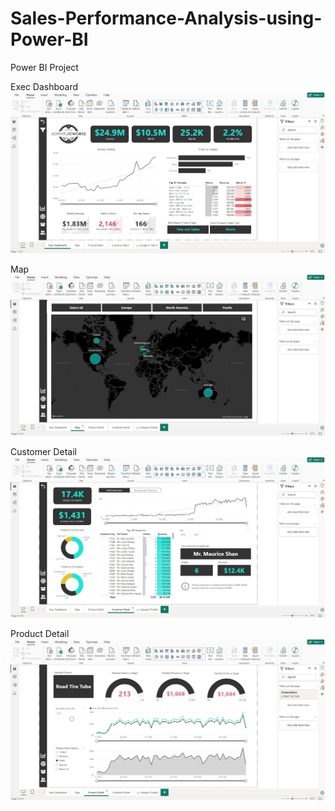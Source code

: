 # Sales-Performance-Analysis-using-Power-BI
Power BI Project

Exec Dashboard
![Excel Dashboard](Report-Images/Exec-Dashboard.jpg)

Map
![Map](Report-Images/Map.jpg)

Customer Detail
![Map](Report-Images/Customer-Detail.jpg)

Product Detail
![Map](Report-Images/Product-Detail.jpg)

